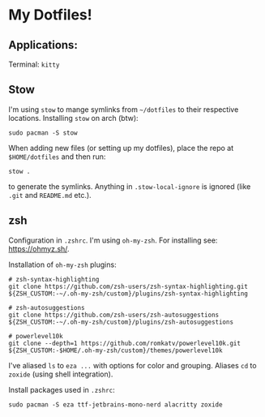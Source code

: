 # My Dotfiles!

## Applications:
Terminal: `kitty`

## Stow
I'm using `stow` to mange symlinks from `~/dotfiles` to their respective locations. Installing `stow` on arch (btw):
```shell
sudo pacman -S stow
```
When adding new files (or setting up my dotfiles), place the repo at `$HOME/dotfiles` and then run:
```shell
stow .
```
to generate the symlinks. Anything in `.stow-local-ignore` is ignored (like `.git` and `README.md` etc.).
## zsh
Configuration in `.zshrc`. I'm using `oh-my-zsh`. For installing see: https://ohmyz.sh/.

Installation of `oh-my-zsh` plugins:
```shell
# zsh-syntax-highlighting
git clone https://github.com/zsh-users/zsh-syntax-highlighting.git ${ZSH_CUSTOM:-~/.oh-my-zsh/custom}/plugins/zsh-syntax-highlighting   

# zsh-autosuggestions
git clone https://github.com/zsh-users/zsh-autosuggestions ${ZSH_CUSTOM:-~/.oh-my-zsh/custom}/plugins/zsh-autosuggestions       

# powerlevel10k
git clone --depth=1 https://github.com/romkatv/powerlevel10k.git ${ZSH_CUSTOM:-$HOME/.oh-my-zsh/custom}/themes/powerlevel10k
```

I've aliased `ls` to `eza ...` with options for color and grouping. Aliases `cd` to `zoxide` (using shell integration).

Install packages used in `.zshrc`:
```shell
sudo pacman -S eza ttf-jetbrains-mono-nerd alacritty zoxide
```

